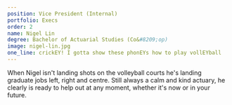 ```yaml
---
position: Vice President (Internal)
portfolio: Execs
order: 2
name: Nigel Lin
degree: Bachelor of Actuarial Studies (Co&#8209;op)
image: nigel-lin.jpg
one_line: crickEY! I gotta show these phonEYs how to play vollEYball
---
```


When Nigel isn't landing shots on the volleyball courts he's landing graduate jobs left, right and centre. Still always a calm and kind actuary, he clearly is ready to help out at any moment, whether it's now or in your future.
